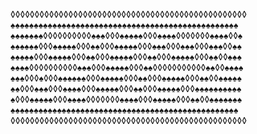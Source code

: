 &#9674;&#9674;&#9674;&#9674;&#9674;&#9674;&#9674;&#9674;&#9674;&#9674;&#9674;&#9674;&#9674;&#9674;&#9674;&#9674;&#9674;&#9674;&#9674;&#9674;&#9674;&#9674;&#9674;&#9674;&#9674;&#9674;&#9674;&#9674;&#9674;&#9674;&#9674;&#9674;&#9674;&#9674;&#9674;&#9674;&#9674;&#9674;&#9674;&#9674;&#9674;&#9674;&#9674;&#9674;&#9674;&#9674;&#9674;&#9674;&#9674;<br/>&#9824;&#9824;&#9824;&#9824;&#9824;&#9824;&#9824;&#9824;&#9824;&#9824;&#9824;&#9824;&#9824;&#9824;&#9824;&#9824;&#9824;&#9824;&#9824;&#9824;&#9824;&#9824;&#9824;&#9824;&#9824;&#9824;&#9824;&#9824;&#9824;&#9824;&#9824;&#9824;&#9824;&#9824;&#9824;&#9824;&#9824;&#9824;&#9824;&#9824;&#9824;&#9824;&#9824;&#9824;&#9824;&#9824;&#9824;&#9824;&#9824;<br/>&#9824;&#9824;&#9824;&#9824;&#9824;&#9824;&#9824;&#9674;&#9674;&#9674;&#9674;&#9674;&#9674;&#9674;&#9674;&#9674;&#9674;&#9824;&#9824;&#9824;&#9674;&#9674;&#9674;&#9824;&#9824;&#9824;&#9824;&#9824;&#9674;&#9674;&#9674;&#9824;&#9824;&#9824;&#9824;&#9674;&#9674;&#9674;&#9674;&#9674;&#9674;&#9674;&#9824;&#9824;&#9824;&#9824;&#9674;&#9674;&#9824;<br/>&#9824;&#9824;&#9824;&#9824;&#9824;&#9824;&#9674;&#9674;&#9674;&#9824;&#9824;&#9824;&#9824;&#9824;&#9674;&#9674;&#9674;&#9824;&#9824;&#9674;&#9674;&#9674;&#9824;&#9824;&#9824;&#9824;&#9824;&#9674;&#9674;&#9674;&#9824;&#9824;&#9824;&#9674;&#9674;&#9674;&#9824;&#9824;&#9824;&#9674;&#9674;&#9674;&#9824;&#9824;&#9824;&#9674;&#9674;&#9824;&#9824;<br/>&#9824;&#9824;&#9824;&#9824;&#9824;&#9674;&#9674;&#9674;&#9824;&#9824;&#9824;&#9824;&#9824;&#9674;&#9674;&#9674;&#9824;&#9824;&#9674;&#9674;&#9674;&#9824;&#9824;&#9824;&#9824;&#9824;&#9674;&#9674;&#9674;&#9824;&#9824;&#9674;&#9674;&#9674;&#9824;&#9824;&#9824;&#9824;&#9824;&#9674;&#9674;&#9674;&#9824;&#9824;&#9674;&#9674;&#9824;&#9824;&#9824;<br/>&#9824;&#9824;&#9824;&#9824;&#9674;&#9674;&#9674;&#9674;&#9674;&#9674;&#9674;&#9674;&#9674;&#9674;&#9824;&#9824;&#9824;&#9674;&#9674;&#9674;&#9824;&#9824;&#9824;&#9824;&#9824;&#9674;&#9674;&#9674;&#9824;&#9824;&#9674;&#9674;&#9674;&#9674;&#9674;&#9674;&#9674;&#9674;&#9674;&#9674;&#9674;&#9824;&#9824;&#9674;&#9674;&#9824;&#9824;&#9824;&#9824;<br/>&#9824;&#9824;&#9824;&#9674;&#9674;&#9674;&#9824;&#9674;&#9674;&#9674;&#9824;&#9824;&#9824;&#9824;&#9824;&#9824;&#9674;&#9674;&#9674;&#9824;&#9824;&#9824;&#9824;&#9824;&#9674;&#9674;&#9674;&#9824;&#9824;&#9674;&#9674;&#9674;&#9824;&#9824;&#9824;&#9824;&#9824;&#9674;&#9674;&#9674;&#9824;&#9824;&#9674;&#9674;&#9824;&#9824;&#9824;&#9824;&#9824;<br/>&#9824;&#9824;&#9674;&#9674;&#9674;&#9824;&#9824;&#9824;&#9674;&#9674;&#9674;&#9824;&#9824;&#9824;&#9824;&#9674;&#9674;&#9674;&#9824;&#9824;&#9824;&#9824;&#9824;&#9674;&#9674;&#9674;&#9824;&#9824;&#9674;&#9674;&#9674;&#9824;&#9824;&#9824;&#9824;&#9824;&#9674;&#9674;&#9674;&#9824;&#9824;&#9824;&#9824;&#9824;&#9824;&#9824;&#9824;&#9824;&#9824;<br/>&#9824;&#9674;&#9674;&#9674;&#9824;&#9824;&#9824;&#9824;&#9824;&#9674;&#9674;&#9674;&#9824;&#9824;&#9824;&#9824;&#9674;&#9674;&#9674;&#9674;&#9674;&#9674;&#9674;&#9824;&#9824;&#9824;&#9824;&#9674;&#9674;&#9674;&#9824;&#9824;&#9824;&#9824;&#9824;&#9674;&#9674;&#9674;&#9824;&#9824;&#9674;&#9674;&#9824;&#9824;&#9824;&#9824;&#9824;&#9824;&#9824;<br/>&#9824;&#9824;&#9824;&#9824;&#9824;&#9824;&#9824;&#9824;&#9824;&#9824;&#9824;&#9824;&#9824;&#9824;&#9824;&#9824;&#9824;&#9824;&#9824;&#9824;&#9824;&#9824;&#9824;&#9824;&#9824;&#9824;&#9824;&#9824;&#9824;&#9824;&#9824;&#9824;&#9824;&#9824;&#9824;&#9824;&#9824;&#9824;&#9824;&#9824;&#9824;&#9824;&#9824;&#9824;&#9824;&#9824;&#9824;&#9824;&#9824;<br/>&#9674;&#9674;&#9674;&#9674;&#9674;&#9674;&#9674;&#9674;&#9674;&#9674;&#9674;&#9674;&#9674;&#9674;&#9674;&#9674;&#9674;&#9674;&#9674;&#9674;&#9674;&#9674;&#9674;&#9674;&#9674;&#9674;&#9674;&#9674;&#9674;&#9674;&#9674;&#9674;&#9674;&#9674;&#9674;&#9674;&#9674;&#9674;&#9674;&#9674;&#9674;&#9674;&#9674;&#9674;&#9674;&#9674;&#9674;&#9674;&#9674;<br/>